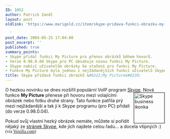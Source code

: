 ```yaml
---
ID: 1052
author: Patrick Zandl
layout: post
oldlink: 'https://www.marigold.cz/item/skype-pridava-funkci-obrazku-my-picture

  '
post_date: 2004-05-25 17:04:00
post_excerpt: ''
published: true
summary_points:
- Skype přidal funkci My Picture pro přenos obrázků během hovorů.
- Verze 0.98.0.04 Skype pro PC obsahuje novou funkci My Picture.
- Skype nabízí uživatelům obrázky ke stažení pro funkci My Picture.
- Funkce My Picture byla jednou z nejžádanějších funkcí uživatelů Skype.
title: Skype přidává funkci obrázků &#8222;My Picture&#8220;
---
```


<p>
O hezkou novinku se dnes rozšířil populární VoIP program <A href="http://www.skype.com/" target=_blank>Skype</A>. Nová funkce <STRONG>My Picture</STRONG> <IMG height=96 alt="Skype business ikonka" src="/wp-content/uploads/business-skype.jpg" width=96 align=right border=1>přenese při hovoru mezi volajícími obrázek nebo fotku druhé strany. Tato funkce patřila prý mezi nejžádanější a tak ji k Skype programu (pro PC) přidali (do verze 0.98.0.04).</p>

<p>
Pokud svůj vlastní hezký obrázek nemáte, můžete si pořídit nějaký ze <A href="http://www.skype.com/download_avatars.html" target=_blank>stránek Skype</A>, kde jich najdete celou řadu... a docela vtipných :)<FONT face=Times> (via <A href="http://voxilla.com/modules.php?op=modload&amp;name=News&amp;file=article&amp;sid=68" target=_blank>Voxilla.com</A>)</FONT></p>